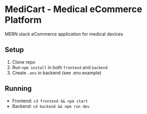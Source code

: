 
# MediCart - Medical eCommerce Platform

MERN stack eCommerce application for medical devices

## Setup
1. Clone repo
2. Run `npm install` in both `frontend` and `backend`
3. Create `.env` in backend (see .env.example)

## Running
- Frontend: `cd frontend && npm start`
- Backend: `cd backend && npm run dev`